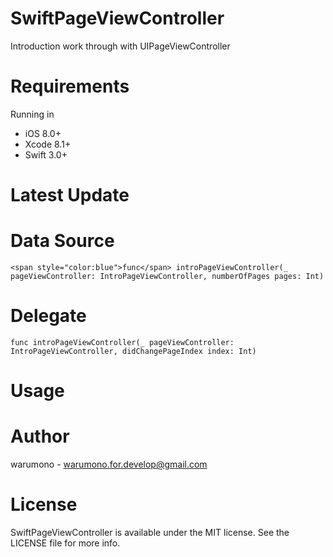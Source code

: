 # SwiftPageViewController
Introduction work through with UIPageViewController

Requirements
============
Running in
+ iOS 8.0+
+ Xcode 8.1+
+ Swift 3.0+

Latest Update
============

Data Source
============
```
<span style="color:blue">func</span> introPageViewController(_ pageViewController: IntroPageViewController, numberOfPages pages: Int)
```

Delegate
============
```
func introPageViewController(_ pageViewController: IntroPageViewController, didChangePageIndex index: Int)
```

Usage
============

Author
============
warumono - <warumono.for.develop@gmail.com>

License
============
SwiftPageViewController is available under the MIT license. See the LICENSE file for more info.
